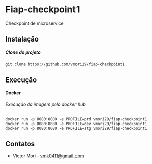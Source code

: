 # Fiap-checkpoint1

Checkpoint de microservice

## Instalação

##### Clone do projeto
```
git clone https://github.com/vmori29/fiap-checkpoint1
```

## Execução

#### Docker
###### Execução da imagem pelo docker hub
```
docker run -p 8080:8080 -e PROFILE=prd vmori29/fiap-checkpoint1
docker run -p 8080:8080 -e PROFILE=dev vmori29/fiap-checkpoint1
docker run -p 8080:8080 -e PROFILE=stg vmori29/fiap-checkpoint1
```


## Contatos

- Victor Mori - vmk0411@gmail.com
